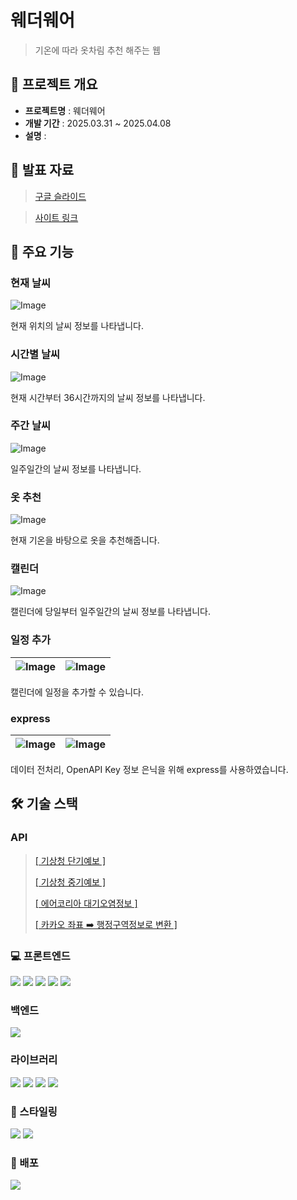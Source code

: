 # 웨더웨어

> 기온에 따라 옷차림 추천 해주는 웹

## 📌 프로젝트 개요
- **프로젝트명** : 웨더웨어
- **개발 기간** : 2025.03.31 ~ 2025.04.08
- **설명** : 

## 📄 발표 자료
> [구글 슬라이드](https://docs.google.com/presentation/d/11bKI_HxlgWyCRWru4UGNZstDGTGTbhhSuPeKHBLX3Gg/edit?usp=sharing)

> [사이트 링크](https://weather-wear-alpha.vercel.app/)

## 🌟 주요 기능
### 현재 날씨
![Image](https://github.com/user-attachments/assets/45720000-4f4e-4ddf-87fc-9f83a6cd5905)

현재 위치의 날씨 정보를 나타냅니다.

### 시간별 날씨
![Image](https://github.com/user-attachments/assets/6d9e3897-06cf-4d8c-9188-52eb1224266d)

현재 시간부터 36시간까지의 날씨 정보를 나타냅니다.

### 주간 날씨
![Image](https://github.com/user-attachments/assets/c848576c-7ca1-4b07-886e-48bad463ebf1)

일주일간의 날씨 정보를 나타냅니다.

### 옷 추천
![Image](https://github.com/user-attachments/assets/40afbb23-3849-43a9-8b5d-1a5af2b8375e)

현재 기온을 바탕으로 옷을 추천해줍니다.

### 캘린더
![Image](https://github.com/user-attachments/assets/2f73a9a9-5697-4562-9750-cda3c124ef34)

캘린더에 당일부터 일주일간의 날씨 정보를 나타냅니다.

### 일정 추가
|![Image](https://github.com/user-attachments/assets/fca6a874-ba1b-4a49-91d3-4eab1dad9008)|![Image](https://github.com/user-attachments/assets/a51cba10-a9f4-438a-b986-a8afc217a117)|
|---|---|

캘린더에 일정을 추가할 수 있습니다.

### express
|![Image](https://github.com/user-attachments/assets/df4fc2e4-6218-4b85-ba72-0e79203c77a3)|![Image](https://github.com/user-attachments/assets/0eaa0438-f5a9-4599-a81e-63cc4034ee90)|
|---|---|

데이터 전처리, OpenAPI Key 정보 은닉을 위해 express를 사용하였습니다.

## 🛠️ 기술 스택

### API
> [[ 기상청 단기예보 ]](https://www.data.go.kr/tcs/dss/selectApiDataDetailView.do?publicDataPk=15084084)
> 
> [[ 기상청 중기예보 ]](https://www.data.go.kr/tcs/dss/selectApiDataDetailView.do?publicDataPk=15059468)
> 
> [[ 에어코리아 대기오염정보 ]](https://www.data.go.kr/tcs/dss/selectApiDataDetailView.do?publicDataPk=15073861)
> 
> [[ 카카오 좌표 ➡️ 행정구역정보로 변환 ]](https://developers.kakao.com/docs/latest/ko/local/dev-guide#coord-to-district)

### 💻 프론트엔드
<p>
<img  src="https://img.shields.io/badge/React-ffffff?logo=react"/>
<img  src="https://img.shields.io/badge/Vite-ffffff?logo=vite"/>
<img  src="https://img.shields.io/badge/TypeScript-ffffff?logo=typescript"/>
<img  src="https://img.shields.io/badge/React Router-ffffff?logo=reactrouter"/>
<img  src="https://img.shields.io/badge/Zustand-ffffff?logo=zustand"/>
</p>

### 백엔드
<img  src="https://img.shields.io/badge/Express-000000?logo=express"/>

### 라이브러리
<p>
<img  src="https://img.shields.io/badge/Day.js-ffffff"/>
<img  src="https://img.shields.io/badge/FullCalendar-ffffff"/>
<img  src="https://img.shields.io/badge/react icons-ffffff"/>
<img  src="https://img.shields.io/badge/xlsx-ffffff"/>
</p>

### 🎨 스타일링
<p>
<img  src="https://img.shields.io/badge/Tailwind Css-ffffff?logo=tailwindcss"/>
<img  src="https://img.shields.io/badge/shadcn/ui-000000?logo=shadcnui"/>
</p>

### 🚀 배포
<img  src="https://img.shields.io/badge/Vercel-000000?logo=vercel"/>